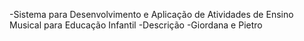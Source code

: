 -Sistema para Desenvolvimento e Aplicação de Atividades de Ensino Musical para Educação Infantil
-Descrição
-Giordana e Pietro

